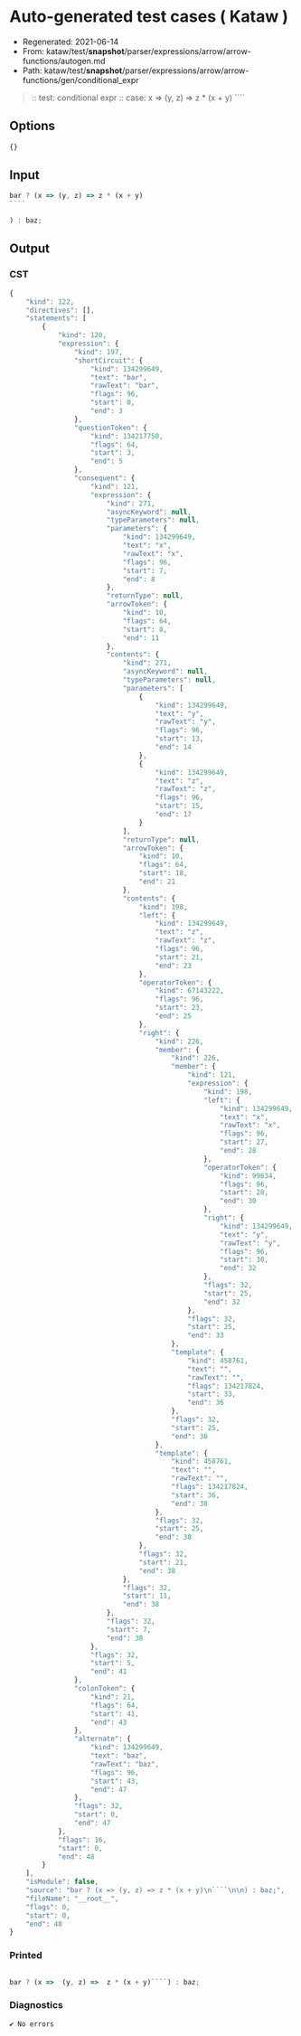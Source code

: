 # Auto-generated test cases ( Kataw )
- Regenerated: 2021-06-14
- From: kataw/test/__snapshot__/parser/expressions/arrow/arrow-functions/autogen.md
- Path: kataw/test/__snapshot__/parser/expressions/arrow/arrow-functions/gen/conditional_expr
> :: test: conditional expr
> :: case: x => (y, z) => z * (x + y)
>          ````
>          
>          
## Options

`````js
{}
`````
## Input

`````js
bar ? (x => (y, z) => z * (x + y)
````

) : baz;
`````
## Output

### CST

```javascript
{
    "kind": 122,
    "directives": [],
    "statements": [
        {
            "kind": 120,
            "expression": {
                "kind": 197,
                "shortCircuit": {
                    "kind": 134299649,
                    "text": "bar",
                    "rawText": "bar",
                    "flags": 96,
                    "start": 0,
                    "end": 3
                },
                "questionToken": {
                    "kind": 134217750,
                    "flags": 64,
                    "start": 3,
                    "end": 5
                },
                "consequent": {
                    "kind": 121,
                    "expression": {
                        "kind": 271,
                        "asyncKeyword": null,
                        "typeParameters": null,
                        "parameters": {
                            "kind": 134299649,
                            "text": "x",
                            "rawText": "x",
                            "flags": 96,
                            "start": 7,
                            "end": 8
                        },
                        "returnType": null,
                        "arrowToken": {
                            "kind": 10,
                            "flags": 64,
                            "start": 8,
                            "end": 11
                        },
                        "contents": {
                            "kind": 271,
                            "asyncKeyword": null,
                            "typeParameters": null,
                            "parameters": [
                                {
                                    "kind": 134299649,
                                    "text": "y",
                                    "rawText": "y",
                                    "flags": 96,
                                    "start": 13,
                                    "end": 14
                                },
                                {
                                    "kind": 134299649,
                                    "text": "z",
                                    "rawText": "z",
                                    "flags": 96,
                                    "start": 15,
                                    "end": 17
                                }
                            ],
                            "returnType": null,
                            "arrowToken": {
                                "kind": 10,
                                "flags": 64,
                                "start": 18,
                                "end": 21
                            },
                            "contents": {
                                "kind": 198,
                                "left": {
                                    "kind": 134299649,
                                    "text": "z",
                                    "rawText": "z",
                                    "flags": 96,
                                    "start": 21,
                                    "end": 23
                                },
                                "operatorToken": {
                                    "kind": 67143222,
                                    "flags": 96,
                                    "start": 23,
                                    "end": 25
                                },
                                "right": {
                                    "kind": 226,
                                    "member": {
                                        "kind": 226,
                                        "member": {
                                            "kind": 121,
                                            "expression": {
                                                "kind": 198,
                                                "left": {
                                                    "kind": 134299649,
                                                    "text": "x",
                                                    "rawText": "x",
                                                    "flags": 96,
                                                    "start": 27,
                                                    "end": 28
                                                },
                                                "operatorToken": {
                                                    "kind": 99634,
                                                    "flags": 96,
                                                    "start": 28,
                                                    "end": 30
                                                },
                                                "right": {
                                                    "kind": 134299649,
                                                    "text": "y",
                                                    "rawText": "y",
                                                    "flags": 96,
                                                    "start": 30,
                                                    "end": 32
                                                },
                                                "flags": 32,
                                                "start": 25,
                                                "end": 32
                                            },
                                            "flags": 32,
                                            "start": 25,
                                            "end": 33
                                        },
                                        "template": {
                                            "kind": 458761,
                                            "text": "",
                                            "rawText": "",
                                            "flags": 134217824,
                                            "start": 33,
                                            "end": 36
                                        },
                                        "flags": 32,
                                        "start": 25,
                                        "end": 36
                                    },
                                    "template": {
                                        "kind": 458761,
                                        "text": "",
                                        "rawText": "",
                                        "flags": 134217824,
                                        "start": 36,
                                        "end": 38
                                    },
                                    "flags": 32,
                                    "start": 25,
                                    "end": 38
                                },
                                "flags": 32,
                                "start": 21,
                                "end": 38
                            },
                            "flags": 32,
                            "start": 11,
                            "end": 38
                        },
                        "flags": 32,
                        "start": 7,
                        "end": 38
                    },
                    "flags": 32,
                    "start": 5,
                    "end": 41
                },
                "colonToken": {
                    "kind": 21,
                    "flags": 64,
                    "start": 41,
                    "end": 43
                },
                "alternate": {
                    "kind": 134299649,
                    "text": "baz",
                    "rawText": "baz",
                    "flags": 96,
                    "start": 43,
                    "end": 47
                },
                "flags": 32,
                "start": 0,
                "end": 47
            },
            "flags": 16,
            "start": 0,
            "end": 48
        }
    ],
    "isModule": false,
    "source": "bar ? (x => (y, z) => z * (x + y)\n````\n\n) : baz;",
    "fileName": "__root__",
    "flags": 0,
    "start": 0,
    "end": 48
}
```

### Printed

```javascript

bar ? (x =>  (y, z) =>  z * (x + y)````) : baz;
```

### Diagnostics

```javascript
✔ No errors
```

